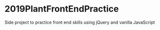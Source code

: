 # 2019PlantFrontEndPractice
Side project to practice front end skills using jQuery and vanilla JavaScript
